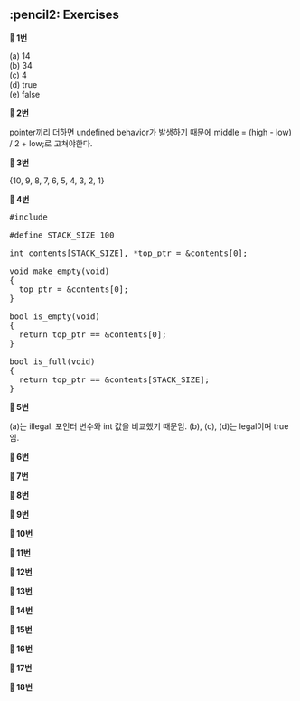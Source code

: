 <h2>:pencil2: Exercises</h2>

**:pushpin: 1번**

(a) 14<br>
(b) 34<br>
(c) 4<br>
(d) true<br>
(e) false<br>

**:pushpin: 2번**

pointer끼리 더하면 undefined behavior가 발생하기 때문에 middle = (high - low) / 2 + low;로 고쳐야한다.

**:pushpin: 3번**

{10, 9, 8, 7, 6, 5, 4, 3, 2, 1}

**:pushpin: 4번**

<pre>
#include <stdbool.h>

#define STACK_SIZE 100

int contents[STACK_SIZE], *top_ptr = &contents[0];

void make_empty(void)
{
  top_ptr = &contents[0];
}

bool is_empty(void)
{
  return top_ptr == &contents[0];
}

bool is_full(void)
{
  return top_ptr == &contents[STACK_SIZE];
}
</pre>

**:pushpin: 5번**

(a)는 illegal. 포인터 변수와 int 값을 비교했기 때문임. (b), (c), (d)는 legal이며 true임.<br>

**:pushpin: 6번**

**:pushpin: 7번**

**:pushpin: 8번**

**:pushpin: 9번**

**:pushpin: 10번**

**:pushpin: 11번**

**:pushpin: 12번**

**:pushpin: 13번**

**:pushpin: 14번**

**:pushpin: 15번**

**:pushpin: 16번**

**:pushpin: 17번**

**:pushpin: 18번**

